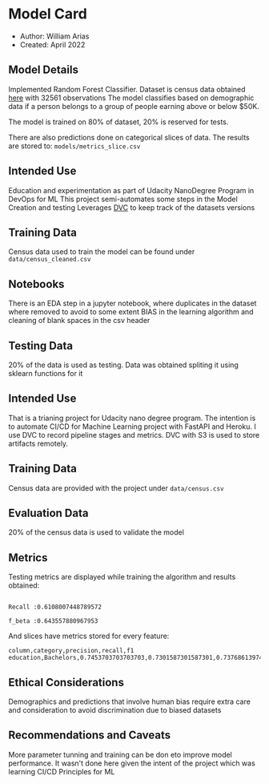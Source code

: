 # Model Card

- Author: William Arias
- Created: April 2022


## Model Details

Implemented Random Forest Classifier. Dataset is census data obtained [here](https://archive.ics.uci.edu/ml/datasets/census+income) with 32561 observations
The model classifies based on demographic data if a person belongs to  a group of people earning above or below $50K.

The model is trained on 80% of dataset, 20% is reserved for tests.


There are also predictions done on categorical slices of data. The results are stored to:
`models/metrics_slice.csv`


## Intended Use
Education and experimentation as part of Udacity NanoDegree Program in DevOps for ML
This project semi-automates some steps in the Model Creation and testing
Leverages [DVC](dvc.org) to keep track of the datasets versions


## Training Data
Census data used to train the model can be found under `data/census_cleaned.csv`

## Notebooks
There is an EDA step in a jupyter notebook, where duplicates in the dataset where removed to avoid to some extent BIAS in the learning algorithm
and cleaning of blank spaces in the csv header

## Testing Data
20% of the data is used as testing. Data was obtained spliting it using sklearn functions for it 



## Intended Use
That is a trianing project for Udacity nano degree program.
The intention is to automate CI/CD for Machine Learning project with FastAPI and Heroku.
I use DVC to record pipeline stages and metrics. DVC with S3 is used to store artifacts remotely.


## Training Data
Census data are provided with the project under `data/census.csv`


## Evaluation Data
20% of the census data is used to validate the model


## Metrics

Testing  metrics are displayed while training the algorithm and results obtained:
```Precision: 0.6800276434001382 

Recall :0.6108007448789572 

f_beta :0.643557880967953 

```

And slices have metrics stored for every feature:
 ```
 column,category,precision,recall,f1
 education,Bachelors,0.7453703703703703,0.7301587301587301,0.7376861397479954
```

## Ethical Considerations
Demographics and predictions that involve human bias require extra care and consideration to avoid discrimination due to biased datasets

## Recommendations and Caveats
More parameter tunning and training can be don eto improve model performance. It wasn't done here given the intent of the project which was
learning CI/CD Principles for ML 
